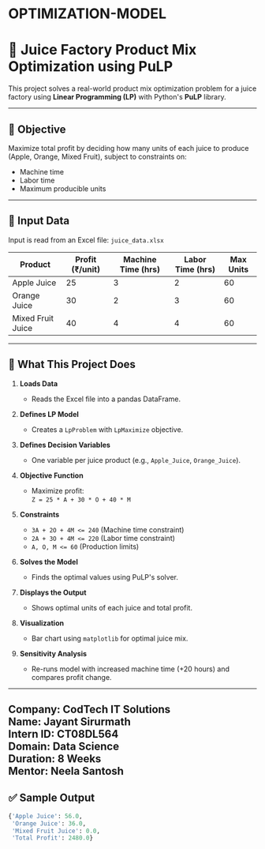 # OPTIMIZATION-MODEL

# 🧃 Juice Factory Product Mix Optimization using PuLP

This project solves a real-world product mix optimization problem for a juice factory using **Linear Programming (LP)** with Python's **PuLP** library.

---

## 🎯 Objective

Maximize total profit by deciding how many units of each juice to produce (Apple, Orange, Mixed Fruit), subject to constraints on:

- Machine time
- Labor time
- Maximum producible units

---

## 📁 Input Data

Input is read from an Excel file: `juice_data.xlsx`

| Product            | Profit (₹/unit) | Machine Time (hrs) | Labor Time (hrs) | Max Units |
|--------------------|------------------|----------------------|-------------------|-----------|
| Apple Juice         | 25               | 3                    | 2                 | 60        |
| Orange Juice        | 30               | 2                    | 3                 | 60        |
| Mixed Fruit Juice   | 40               | 4                    | 4                 | 60        |

---

## 🧠 What This Project Does

1. **Loads Data**  
   - Reads the Excel file into a pandas DataFrame.

2. **Defines LP Model**  
   - Creates a `LpProblem` with `LpMaximize` objective.

3. **Defines Decision Variables**  
   - One variable per juice product (e.g., `Apple_Juice`, `Orange_Juice`).

4. **Objective Function**  
   - Maximize profit:  
     `Z = 25 * A + 30 * O + 40 * M`

5. **Constraints**
   - `3A + 2O + 4M <= 240` (Machine time constraint)
   - `2A + 3O + 4M <= 220` (Labor time constraint)
   - `A, O, M <= 60` (Production limits)

6. **Solves the Model**  
   - Finds the optimal values using PuLP's solver.

7. **Displays the Output**
   - Shows optimal units of each juice and total profit.

8. **Visualization**
   - Bar chart using `matplotlib` for optimal juice mix.

9. **Sensitivity Analysis**
   - Re-runs model with increased machine time (+20 hours) and compares profit change.

---

Company: CodTech IT Solutions  
Name: Jayant Sirurmath  
Intern ID: CT08DL564  
Domain: Data Science  
Duration: 8 Weeks  
Mentor: Neela Santosh 
---
## ✅ Sample Output

```python
{'Apple Juice': 56.0,
 'Orange Juice': 36.0,
 'Mixed Fruit Juice': 0.0,
 'Total Profit': 2480.0}
